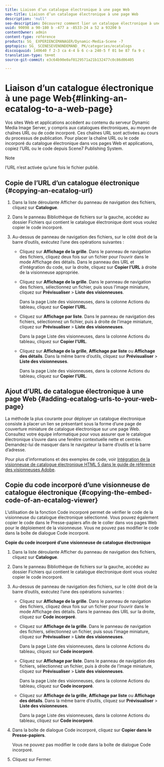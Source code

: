 ```yaml
---
title: Liaison d’un catalogue électronique à une page Web
seo-title: Liaison d’un catalogue électronique à une page Web
description: 'null'
seo-description: Découvrez comment lier un catalogue électronique à une page Web.
uuid: 90098 a 90-180 b -477 a -8533-24 a 52 a 93200 b
contentOwner: admin
content-type: référence
products: SG_ EXPERIENCEMANAGER/Dynamic-Media-Scene -7
geptopics: SG_ SCENESEVENONDEMAND_ PK/categories/ecatalogs
discoiquuid: 140640 f 2-3 ca 4-4 b 6 c-a 240-5 f 01 be 87 fa 9 c
translation-type: tm+mt
source-git-commit: e3c64b90e0af0129571a21b132477c0c86d06405

---
```



# Liaison d’un catalogue électronique à une page Web{#linking-an-ecatalog-to-a-web-page}

Vos sites Web et applications accèdent au contenu du serveur Dynamic Media Image Server, y compris aux catalogues électroniques, au moyen de chaînes URL ou de code incorporé. Ces chaînes URL sont activées au cours du processus de publication. Pour placer la chaîne URL ou le code incorporé du catalogue électronique dans vos pages Web et applications, copiez l’URL ou le code depuis Scene7 Publishing System.

>[!NOTE]
>
>l’URL n’est activée qu’une fois le fichier publié.

## Copie de l’URL d’un catalogue électronique {#copying-an-ecatalog-url}

1. Dans la liste déroulante Afficher du panneau de navigation des fichiers, cliquez sur **Catalogue**.
1. Dans le panneau Bibliothèque de fichiers sur la gauche, accédez au dossier Fichiers qui contient le catalogue électronique dont vous voulez copier le code incorporé.
1. Au-dessus de panneau de navigation des fichiers, sur le côté droit de la barre d’outils, exécutez l’une des opérations suivantes :

   * Cliquez sur **Affichage de la grille**. Dans le panneau de navigation des fichiers, cliquez deux fois sur un fichier pour l’ouvrir dans le mode Affichage des détails. Dans le panneau des URL et d’intégration du code, sur la droite, cliquez sur **Copier l’URL** à droite de la visionneuse appropriée.
   * Cliquez sur **Affichage de la grille**. Dans le panneau de navigation des fichiers, sélectionnez un fichier, puis sous l’image miniature, cliquez sur **Prévisualiser** &gt; **Liste des visionneuses**.

      Dans la page Liste des visionneuses, dans la colonne Actions du tableau, cliquez sur **Copier l’URL**.

   * Cliquez sur **Affichage par liste**. Dans le panneau de navigation des fichiers, sélectionnez un fichier, puis à droite de l’image miniature, cliquez sur **Prévisualiser** &gt; **Liste des visionneuses**.

      Dans la page Liste des visionneuses, dans la colonne Actions du tableau, cliquez sur **Copier l’URL**.

   * Cliquez sur **Affichage de la grille**, **Affichage par liste** ou **Affichage des détails**. Dans la même barre d’outils, cliquez sur **Prévisualiser** &gt; **Liste des visionneuses**.

      Dans la page Liste des visionneuses, dans la colonne Actions du tableau, cliquez sur **Copier l’URL**.

## Ajout d’URL de catalogue électronique à une page Web {#adding-ecatalog-urls-to-your-web-page}

La méthode la plus courante pour déployer un catalogue électronique consiste à placer un lien se présentant sous la forme d’une page de couverture miniature de catalogue électronique sur une page Web. Consultez votre équipe informatique pour vous assurer que le catalogue électronique s’ouvre dans une fenêtre contextuelle nette et centrée. Demandez-lui de masquer dans le navigateur la barre d’outils et la barre d’adresse.

Pour plus d'informations et des exemples de code, voir [Intégration de la visionneuse de catalogue électronique HTML 5 dans le guide de référence des visionneuses Adobe](https://marketing.adobe.com/resources/help/en_US/s7/viewers_ref/c_html5_20_ecatalog_viewer_about.html).

## Copie du code incorporé d’une visionneuse de catalogue électronique {#copying-the-embed-code-of-an-ecatalog-viewer}

L’utilisation de la fonction Code incorporé permet de vérifier le code de la visionneuse du catalogue électronique sélectionné. Vous pouvez également copier le code dans le Presse-papiers afin de le coller dans vos pages Web pour le déploiement de la visionneuse. Vous ne pouvez pas modifier le code dans la boîte de dialogue Code incorporé.

**Copie du code incorporé d’une visionneuse de catalogue électronique**

1. Dans la liste déroulante Afficher du panneau de navigation des fichiers, cliquez sur **Catalogue**.
1. Dans le panneau Bibliothèque de fichiers sur la gauche, accédez au dossier Fichiers qui contient le catalogue électronique dont vous voulez copier le code incorporé.
1. Au-dessus de panneau de navigation des fichiers, sur le côté droit de la barre d’outils, exécutez l’une des opérations suivantes :

   * Cliquez sur **Affichage de la grille**. Dans le panneau de navigation des fichiers, cliquez deux fois sur un fichier pour l’ouvrir dans le mode Affichage des détails. Dans le panneau des URL sur la droite, cliquez sur **Code incorporé**.
   * Cliquez sur **Affichage de la grille**. Dans le panneau de navigation des fichiers, sélectionnez un fichier, puis sous l’image miniature, cliquez sur **Prévisualiser** &gt; **Liste des visionneuses**.

      Dans la page Liste des visionneuses, dans la colonne Actions du tableau, cliquez sur **Code incorporé**.

   * Cliquez sur **Affichage par liste**. Dans le panneau de navigation des fichiers, sélectionnez un fichier, puis à droite de l’image miniature, cliquez sur **Prévisualiser** &gt; **Liste des visionneuses**.

      Dans la page Liste des visionneuses, dans la colonne Actions du tableau, cliquez sur **Code incorporé**.

   * Cliquez sur **Affichage de la grille**, **Affichage par liste** ou **Affichage des détails**. Dans la même barre d’outils, cliquez sur **Prévisualiser** &gt; **Liste des visionneuses**.

      Dans la page Liste des visionneuses, dans la colonne Actions du tableau, cliquez sur **Code incorporé**.

1. Dans la boîte de dialogue Code incorporé, cliquez sur **Copier dans le Presse-papiers**.

   Vous ne pouvez pas modifier le code dans la boîte de dialogue Code incorporé.

1. Cliquez sur Fermer.

